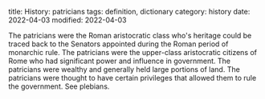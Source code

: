 title: History: patricians
tags: definition, dictionary
category: history
date: 2022-04-03
modified: 2022-04-03



The patricians were the Roman aristocratic class
who's heritage could be traced back to the Senators appointed during
the Roman period of monarchic rule. The patricians were the upper-class
aristocratic citizens of Rome who had significant power and influence
in government. The patricians were wealthy and generally held large
portions of land. The patricians were thought to have certain
privileges that allowed them to rule the government. See plebians.




